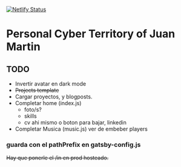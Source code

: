 [![Netlify Status](https://api.netlify.com/api/v1/badges/b8a36fdf-6ee8-4f32-aa5c-c52251ea5c64/deploy-status)](https://app.netlify.com/sites/juanm-art/deploys)

# Personal Cyber Territory of Juan Martin

## TODO

- Invertir avatar en dark mode
- ~~Projects template~~
- Cargar proyectos, y blogposts.
- Completar home (index.js)
  - foto/s?
  - skills
  - cv ahi mismo o boton para bajar, linkedin
- Completar Musica (music.js) ver de embeber players

### guarda con el pathPrefix en gatsby-config.js
~~Hay que ponerle el /in en prod hosteado.~~